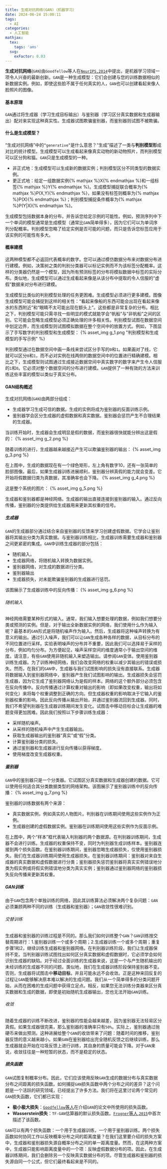 ```yaml
---
title: 生成对抗网络(GAN)（机器学习）
date: 2024-06-24 15:00:11
tags:
  - AI
categories:
  - 人工智能
mathjax:
  tex:
    tags: 'ams'
  svg:
    exFactor: 0.03
---
```


**生成对抗网络**(`GAN`)由`Goodfellow`等人在[`NeurIPS,2014`](https://arxiv.org/abs/1406.2661)中提出，是机器学习领域一项令人兴奋的最新创新。`GAN`是一种生成模型：它们会创建与您的训练数据相似的新数据实例。例如，即使这些脸不属于任何真实的人，`GAN`也可以创建看起来像人脸照片的图像。
<!-- more -->

#### 基本原理

`GAN`通过将生成器（学习生成目标输出）与鉴别器（学习区分真实数据和生成器输出）配对来实现这种真实性。生成器试图欺骗鉴别器，而鉴别器则试图不被欺骗。

#### 什么是生成模型？

“生成对抗网络”中的`“generative”`是什么意思？“生成”描述了一类与**判别模型形**成对比的统计模型。生成模型可以生成看起来像真实动物的新动物照片，而判别模型可以区分狗和猫。`GAN`只是生成模型的一种。
- 非正式地：生成模型可以生成新的数据实例；判别模型区分不同类型的数据实例。
- 更正式地：给定一组数据实例{% mathjax %}X{% endmathjax %}和一组标签{% mathjax %}Y{% endmathjax %}。生成模型捕捉联合概率为{% mathjax %}P(X,Y){% endmathjax %}，如果没有标签则概率为{% mathjax %}P(X){% endmathjax %}；判别模型捕捉条件概率为{% mathjax %}P(Y|X){% endmathjax %}。

生成模型包括数据本身的分布，并告诉您给定示例的可能性。例如，预测序列中下一个单词的模型通常是生成模型（通常比`GAN`简单得多），因为它们可以为单词序列分配概率。判别模型忽略了给定实例是否可能的问题，而只是告诉您标签应用于该实例的可能性有多大。

#### 概率建模

这两种模型都不必返回代表概率的数字。您可以通过模仿数据分布来对数据分布进行建模。例如，决策树之类的判别分类器可以标记实例而不为该标签分配概率。这样的分类器仍然是一个模型，因为所有预测标签的分布将模拟数据中标签的实际分布。类似地，生成模型可以通过生成看起来像是从该分布中提取的令人信服的“虚假”数据来对分布进行建模。

生成模型比类似的判别模型处理的任务更困难。生成模型必须进行更多建模。图像生成模型可能会捕捉到这样的相关性：“看起来像船的东西可能会出现在看起来像水的东西附近”和“眼睛不太可能出现在额头上”。这些都是非常复杂的分布。相比之下，判别模型可能只需寻找一些明显的模式就能学会“帆船”与“非帆船”之间的区别。它可能会忽略生成模型必须正确处理的许多相关性。判别模型试图在数据空间中划定边界，而生成模型则试图模拟数据在整个空间中的放置方式。例如，下图显示了手写数字的判别模型和生成模型：
{% asset_img g_1.png "判别模型和生成模型的手写示例" %}

判别模型通过在数据空间中画一条线来尝试区分手写的`0`和`1`。如果画对了线，它就可以区分`0`和`1`，而不必对实例在线两侧的数据空间中的位置进行精确建模。相比之下，生成模型则试图通过生成接近数据空间中真实数字的数字来产生令人信服的`1`和`0`。它必须对整个数据空间的分布进行建模。`GAN`提供了一种有效的方法来训练这些丰富的模型以类似于真实分布。

#### GAN结构概述

生成对抗网络(`GAN`)由两部分组成：
- 生成器学习生成可信的数据。生成的实例将成为鉴别器的反面训练示例。
- 鉴别器学会区分生成器的虚假数据和真实数据。鉴别器会惩罚产生不合理结果的生成器。

当训练开始时，生成器会生成明显是假的数据，而鉴别器很快就能分辨出这是假的：
{% asset_img g_2.png %}

随着训练的进行，生成器越来越接近产生可以欺骗鉴别器的输出：
{% asset_img g_3.png %}

在上图中，生成的数据现在有一个绿色矩形，左上角有数字10，还有一张简单的脸部图像。最后，如果生成器训练进展顺利，鉴别器分辨真假的能力就会变差。它开始将假数据归类为真数据，其准确率也会下降。
{% asset_img g_4.png %}

这是整个系统的图片：
{% asset_img g_5.png %}

生成器和鉴别器都是神经网络。生成器的输出直接连接到鉴别器的输入。通过反向传播，鉴别器的分类提供给生成器用来更新其权重的信号。
##### 生成器

`GAN`的生成器部分通过结合来自鉴别器的反馈来学习创建虚假数据。它学会让鉴别器将其输出分类为真实数据。与鉴别器训练相比，生成器训练需要生成器和鉴别器之间更紧密的集成。`GAN`中训练生成器的部分包括：
- 随机输入。
- 生成器网络，将随机输入转换为数据实例。
- 鉴别器网络，对生成的数据进行分类。
- 鉴别器输出
- 生成器损失，对未能欺骗鉴别器的生成器进行惩罚。

该图展示了生成器训练中的反向传播：
{% asset_img g_6.png %}

###### 随机输入

神经网络需要某种形式的输入。通常，我们输入想要处理的数据，例如我们想要分类或预测的实例。但是，对于输出全新数据实例的网络，我们使用什么作为输入呢？最基本的`GAN`形式是将随机噪声作为输入。然后，生成器将这种噪声转换为有意义的输出。通过引入噪声，我们可以让`GAN`生成各种各样的数据，从目标分布的不同位置进行采样。实验表明噪声的分布并不重要，因此我们可以选择易于采样的分布，例如均匀分布。为方便起见，噪声采样空间的维度通常小于输出空间的维度。请注意，有些`GAN`使用非随机输入来塑造输出。请参阅`GAN`变体。使用鉴别器训练生成器。为了训练神经网络，我们会改变网络的权重以减少其输出的错误或损失。然而，在我们的`GAN`中，生成器与我们试图影响的损失没有直接联系。生成器将数据输入到鉴别器网络中，鉴别器产生我们试图影响的输出。生成器损失会惩罚生成器，因为它生成了鉴别器网络认为是假的样本。网络的这个额外部分必须包含在反向传播中。反向传播通过计算权重对输出的影响（即如果改变权重，输出将如何变化）来将每个权重调整到正确的方向。但生成器权重的影响取决于它输入的鉴别器权重的影响。因此反向传播从输出开始，并通过鉴别器流回到生成器。同时，我们不希望判别器在生成器训练期间发生变化。试图击中移动目标会让生成器的难题变得更加困难。因此我们按照以下步骤训练生成器：
- 采样随机噪声。
- 从采样的随机噪声中产生生成器输出。
- 获取生成器输出的鉴别器“真实”或“假”分类。
- 计算鉴别器分类的损失。
- 通过鉴别器和生成器进行反向传播以获得梯度。
- 使用梯度改变生成器权重。

##### 鉴别器

`GAN`中的鉴别器只是一个分类器。它试图区分真实数据和生成器创建的数据。它可以使用任何适合其分类数据类型的网络架构。该图展示了鉴别器训练中的反向传播：
{% asset_img g_7.png %}

鉴别器的训练数据有两个来源：
- 真实数据实例，例如真实的人物图片。判别器在训练期间使用这些实例作为正例。
- 生成器创建的虚假数据实例。鉴别器在训练期间使用这些实例作为反面示例。

在上图中，两个“样本”框代表输入判别器的两个数据源。在判别器训练期间，生成器不会进行训练。生成器的权重保持不变，同时为判别器生成训练样本。鉴别器连接到两个损失函数。在鉴别器训练期间，鉴别器忽略生成器损失，仅使用鉴别器损失。我们在生成器训练期间使用生成器损失。在鉴别器训练期间：鉴别器对来自生成器的真实数据和虚假数据进行分类；鉴别器损失惩罚鉴别器将真实实例错误地分类为假实例或将假实例错误地分类为真实实例；鉴别器通过鉴别器网络的鉴别器损失反向传播来更新其权重。

##### GAN训练

由于`GAN`包含两个单独训练的网络，因此其训练算法必须解决两个复杂问题：`GAN`必须兼顾两种不同的训练（生成器和鉴别器）；`GAN`收敛性很难识别。
###### 交替训练

生成器和鉴别器的训练过程是不同的。那么我们如何训练整个`GAN`？`GAN`训练按交替周期进行：1.鉴别器训练一个或多个周期；2.生成器训练一个或多个周期；重复步骤1和2，继续训练生成器和鉴别器网络。在判别器训练阶段，我们让生成器保持不变。当判别器训练试图找出如何区分真实数据和虚假数据时，它必须学会如何识别生成器的缺陷。对于经过全面训练的生成器来说，这是一个与产生随机输出的未经训练的生成器不同的问题。类似地，我们在生成器训练阶段保持鉴别器不变。否则，生成器将试图击中**移动目标**，并且可能永远不会收敛。正是这种来回反复的过程让`GAN`能够解决原本难以解决的生成问题。我们从一个简单得多的分类问题开始，从而在困难的生成问题中获得立足点。相反，如果您无法训练分类器来区分真实数据和生成的数据，即使是初始随机生成器输出，您也无法开始`GAN`训练。
###### 收敛

随着生成器的训练不断改进，鉴别器的性能会越来越差，因为鉴别器无法轻易区分真假。如果生成器很完美，那么鉴别器的准确率只有`50%`。实际上，鉴别器通过抛硬币来做出预测。这种进展给整个`GAN`的收敛带来了问题：随着时间的推移，鉴别器反馈的意义越来越小。如果`GAN`在鉴别器给出完全随机反馈之后继续训练，那么生成器就会开始在垃圾反馈上进行训练，其自身的质量可能会下降。对于`GAN`来说，收敛往往是一种短暂的状态，而不是稳定的状态。

##### 损失函数

`GAN`试图复制概率分布。因此，它们应该使用反映`GAN`生成的数据分布与真实数据分布之间距离的损失函数。如何捕捉`GAN`损失函数中两个分布之间的差异？这个问题是一个活跃的研究领域，已经提出了许多方法。我们将在这里讨论两个常见的`GAN`损失函数，它们都已实现：
- **极小极大损失**：[`Goodfellow`等人](https://arxiv.org/abs/1406.2661)在介绍`GAN`的论文中所使用的损失函数。
- **Wasserstein损失**：`TF-GAN`估算器的默认损失函数。[`Frogner`等人,`2015`](https://arxiv.org/abs/1506.05439)中首次描述了该函数。

`GAN`可以有两个损失函数：一个用于生成器训练，一个用于鉴别器训练。两个损失函数如何协同工作以反映概率分布之间的距离度量？在我们这里要介绍的损失方案中，生成器和鉴别器损失源自概率分布之间的单一距离度量。然而，在这两种方案中，生成器只能影响距离度量中的一个项：反映虚假数据分布的项。因此，在生成器训练期间，我们会删除另一个反映真实数据分布的项。尽管生成器和鉴别器的损失源自同一个公式，但它们最终看起来是不同的。